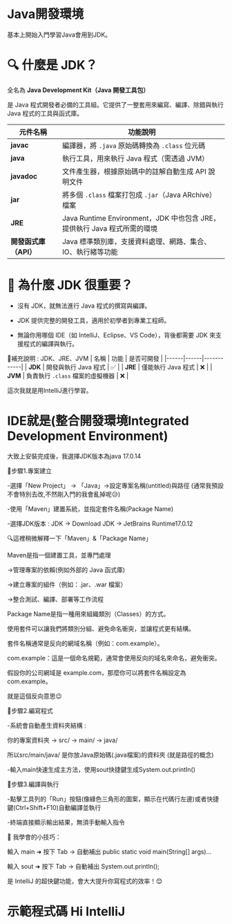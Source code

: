 # Java開發環境
基本上開始入門學習Java會用到JDK。
# 🔍 什麼是 JDK？
全名為 **Java Development Kit（Java 開發工具包）**

是 Java 程式開發者必備的工具組。它提供了一整套用來編寫、編譯、除錯與執行 Java 程式的工具與函式庫。

| 元件名稱 | 功能說明 |
|----------|----------|
| **javac** | 編譯器，將 `.java` 原始碼轉換為 `.class` 位元碼 |
| **java** | 執行工具，用來執行 Java 程式（需透過 JVM） |
| **javadoc** | 文件產生器，根據原始碼中的註解自動生成 API 說明文件 |
| **jar** | 將多個 `.class` 檔案打包成 `.jar`（Java ARchive）檔案 |
| **JRE** | Java Runtime Environment，JDK 中也包含 JRE，提供執行 Java 程式所需的環境 |
| **開發函式庫（API）** | Java 標準類別庫，支援資料處理、網路、集合、IO、執行緒等功能 |

# 🚀 為什麼 JDK 很重要？
- 沒有 JDK，就無法進行 Java 程式的撰寫與編譯。

- JDK 提供完整的開發工具，適用於初學者到專業工程師。

- 無論你用哪個 IDE（如 IntelliJ、Eclipse、VS Code），背後都需要 JDK 來支援程式的編譯與執行。

🧠補充說明 : JDK、JRE、JVM
| 名稱 | 功能 | 是否可開發 |
|------|------|------------|
| **JDK** | 開發與執行 Java 程式 | ✅ |
| **JRE** | 僅能執行 Java 程式 | ❌ |
| **JVM** | 負責執行 `.class` 檔案的虛擬機器 | ❌ |

這次我就是用IntelliJ進行學習。

# IDE就是(整合開發環境Integrated Development Environment)

大致上安裝完成後，我選擇JDK版本為java 17.0.14

📌步驟1.專案建立

-選擇「New Project」 → 「Java」→設定專案名稱(untitled)與路徑 (通常我預設不會特別去改,不然剛入門的我會亂掉呢😥)

-使用「Maven」建置系統，並指定套件名稱(Package Name)

-選擇JDK版本 : JDK → Download JDK → JetBrains Runtime17.0.12

🔍這裡稍微解釋一下「Maven」&「Package Name」

Maven是指一個建置工具，並專門處理

→管理專案的依賴(例如外部的 Java 函式庫)

→建立專案的組件（例如：.jar、.war 檔案）

→整合測試、編譯、部署等工作流程

Package Name是指一種用來組織類別（Classes）的方式。

使用套件可以讓我們將類別分組、避免命名衝突，並讓程式更有結構。

套件名稱通常是反向的網域名稱（例如：com.example）。

com.example：這是一個命名規範，通常會使用反向的域名來命名，避免衝突。

假設你的公司網域是 example.com，那麼你可以將套件名稱設定為 com.example。

就是這個反向意思😉

📌步驟2.編寫程式

-系統會自動產生資料夾結構 : 

你的專案資料夾 → src/ → main/ → java/

所以src/main/java/ 是你放Java原始碼(.java檔案)的資料夾 (就是路徑的概念)

-輸入main快速生成主方法，使用sout快捷鍵生成System.out.printIn()

📌步驟3.編譯與執行

-點擊工具列的「Run」按鈕(像綠色三角形的圖案，顯示在代碼行左邊)或者快捷鍵(Ctrl+Shift+F10)自動編譯並執行

-終端直接顯示輸出結果，無須手動輸入指令

🚀 我學會的小技巧：

輸入 main ➜ 按下 Tab → 自動補出 public static void main(String[] args)...

輸入 sout ➜ 按下 Tab → 自動補出 System.out.println();

是 IntelliJ 的超快鍵功能，會大大提升你寫程式的效率！😊

# 示範程式碼 Hi IntelliJ



